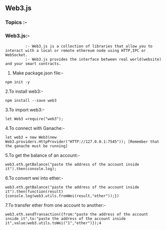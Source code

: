 ## Web3.js
### Topics :- 
### Web3.js:- 
```shell
         :- Web3.js is a collection of libraries that allow you to interact with a local or remote ethereum node using HTTP,IPC or WebSocket.
         :- Web3.js provides the interface between real world(website) and your smart contracts.
```  
1. Make package.json file:-
```shell
npm init -y
```
2.To install web3:- 
```shell
npm install --save web3
```
3.To import web3:- 
```shell
let Web3 =require("web3");
```
4.To connect with Ganache:- 
```shell
let web3 = new Web3(new Web3.providers.HttpProvider("HTTP://127.0.0.1:7545")); [Remember that the ganache must be running]
```

5.To get the balance of an account:- 
```shell
web3.eth.getBalance("paste the address of the account inside it").then(console.log);
```

6.To convert wei into ether:- 
```shell
web3.eth.getBalance("paste the address of the account inside it").then(function(result) {console.log(web3.utils.fromWei(result,"ether"));})
```

7.To transfer ether from one account to another:- 
```shell
web3.eth.sendTransaction({from:"paste the address of the account inside it",to:"paste the address of the account inside it",value:web3.utils.toWei("1","ether")});4
```

